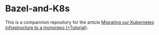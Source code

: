 # Bazel-and-K8s

This is a compannion repository for the article [Migrating our Kubernetes infrastructure to a monorepo (+Tutorial)](https://dhasuda.medium.com/migrating-our-kubernetes-infrastructure-to-a-monorepo-tutorial-63ffb8f42019).
